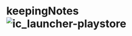 # keepingNotes![ic_launcher-playstore](https://user-images.githubusercontent.com/45949870/175825582-b54da40c-96c7-47d4-9ee9-5f4d5628ecbb.png)
